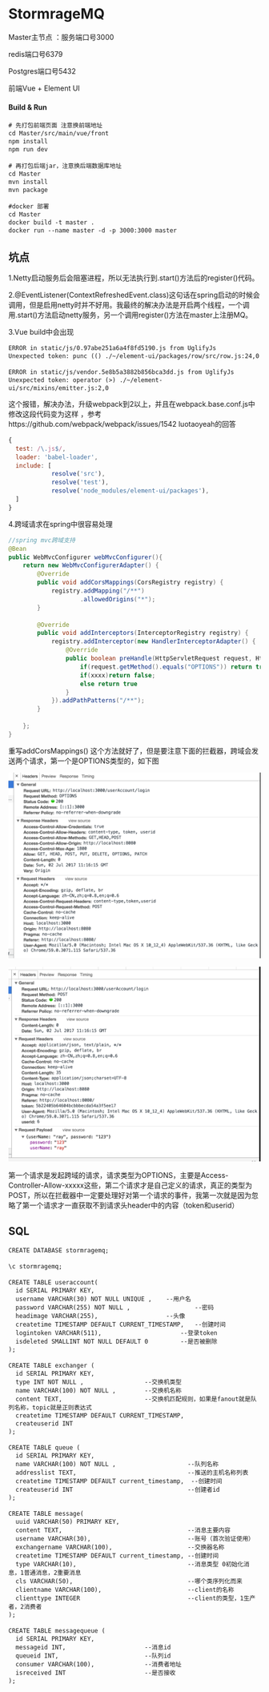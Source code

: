 # StormrageMQ
Master主节点 ：服务端口号3000

redis端口号6379

Postgres端口号5432

前端Vue + Element UI

#### Build & Run

```shell
# 先打包前端页面 注意换前端地址
cd Master/src/main/vue/front
npm install
npm run dev

# 再打包后端jar，注意换后端数据库地址
cd Master
mvn install 
mvn package

#docker 部署
cd Master
docker build -t master .
docker run --name master -d -p 3000:3000 master
```

## 坑点

1.Netty启动服务后会阻塞进程，所以无法执行到.start()方法后的register()代码。

2.@EventListener(ContextRefreshedEvent.class)这句话在spring启动的时候会调用，但是启用netty时并不好用。我最终的解决办法是开启两个线程，一个调用.start()方法启动netty服务，另一个调用register()方法在master上注册MQ。

3.Vue build中会出现

```
ERROR in static/js/0.97abe251a6a4f8fd5190.js from UglifyJs
Unexpected token: punc (() ./~/element-ui/packages/row/src/row.js:24,0

ERROR in static/js/vendor.5e8b5a3882b856bca3dd.js from UglifyJs
Unexpected token: operator (>) ./~/element-ui/src/mixins/emitter.js:2,0
```

这个报错，解决办法，升级webpack到2以上，并且在webpack.base.conf.js中修改这段代码变为这样 ，参考https://github.com/webpack/webpack/issues/1542  luotaoyeah的回答

```js
{
  test: /\.js$/,
  loader: 'babel-loader',
  include: [
  			resolve('src'), 
  			resolve('test'), 
  			resolve('node_modules/element-ui/packages'), 											resolve('node_modules/element-ui/src')
  ]
}
```

4.跨域请求在spring中很容易处理

```java
//spring mvc跨域支持
@Bean
public WebMvcConfigurer webMvcConfigurer(){
    return new WebMvcConfigurerAdapter() {
        @Override
        public void addCorsMappings(CorsRegistry registry) {
            registry.addMapping("/**")
                    .allowedOrigins("*");
        }

        @Override
        public void addInterceptors(InterceptorRegistry registry) {
            registry.addInterceptor(new HandlerInterceptorAdapter() {
                @Override
                public boolean preHandle(HttpServletRequest request, HttpServletResponse response, Object handler) throws Exception {
                    if(request.getMethod().equals("OPTIONS")) return true;      //跨域的请求
                    if(xxxx)return false;
                    else return true
                }
            }).addPathPatterns("/**");
        }

    };
}
```

重写addCorsMappings() 这个方法就好了，但是要注意下面的拦截器，跨域会发送两个请求，第一个是OPTIONS类型的，如下图

![1](README_IMG/1.png)

![2](README_IMG/2.png)

第一个请求是发起跨域的请求，请求类型为OPTIONS，主要是Access-Controller-Allow-xxxxx这些，第二个请求才是自己定义的请求，真正的类型为POST，所以在拦截器中一定要处理好对第一个请求的事件，我第一次就是因为忽略了第一个请求才一直获取不到请求头header中的内容（token和userid）

## SQL

```mysql
CREATE DATABASE stormragemq;

\c stormragemq;

CREATE TABLE useraccount(
  id SERIAL PRIMARY KEY,
  username VARCHAR(30) NOT NULL UNIQUE ,	--用户名
  password VARCHAR(255) NOT NULL ,					--密码
  headimage VARCHAR(255),					--头像
  createtime TIMESTAMP DEFAULT CURRENT_TIMESTAMP,	--创建时间
  logintoken VARCHAR(511),						--登录token
  isdeleted SMALLINT NOT NULL DEFAULT 0			--是否被删除
);

CREATE TABLE exchanger (
  id SERIAL PRIMARY KEY,
  type INT NOT NULL ,                 --交换机类型
  name VARCHAR(100) NOT NULL ,        --交换机名称
  content TEXT,                       --交换机匹配规则，如果是fanout就是队列名称，topic就是正则表达式
  createtime TIMESTAMP DEFAULT CURRENT_TIMESTAMP,
  createuserid INT
);

CREATE TABLE queue (
  id SERIAL PRIMARY KEY,
  name VARCHAR(100) NOT NULL ,                    --队列名称
  addresslist TEXT,                               --推送的主机名称列表
  createtime TIMESTAMP DEFAULT current_timestamp,  --创建时间
  createuserid INT                                --创建者id
);

CREATE TABLE message(
  uuid VARCHAR(50) PRIMARY KEY,
  content TEXT,                                   --消息主要内容
  username VARCHAR(30),                           --账号（首次验证使用）
  exchangername VARCHAR(100),                     --交换器名称
  createtime TIMESTAMP DEFAULT current_timestamp, --创建时间
  type VARCHAR(10),                               --消息类型 0初始化消息，1普通消息，2重要消息
  cls VARCHAR(50),                                --哪个类序列化而来
  clientname VARCHAR(100),                        --client的名称
  clienttype INTEGER                              --client的类型，1生产者，2消费者
);

CREATE TABLE messagequeue (
  id SERIAL PRIMARY KEY,
  messageid INT,                      --消息id
  queueid INT,                        --队列id
  consumer VARCHAR(100),              --消费者地址
  isreceived INT                      --是否接收
);
```

